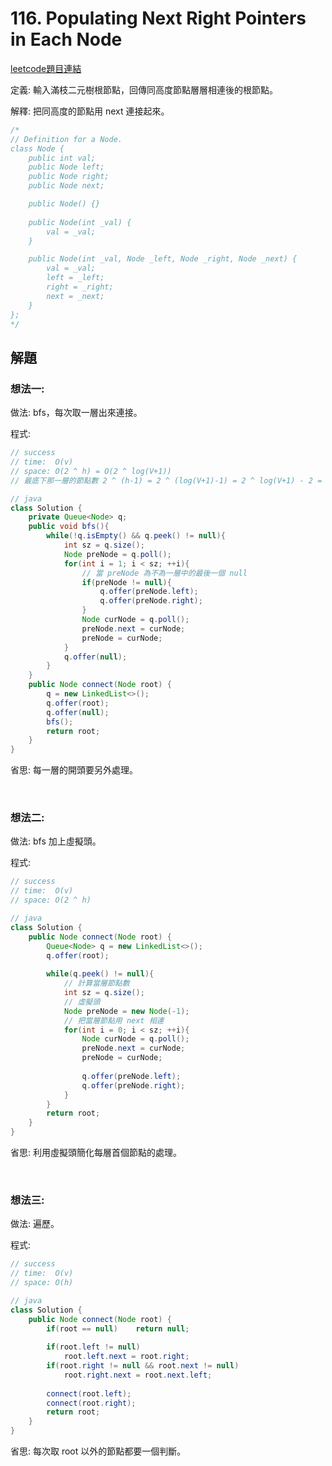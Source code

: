 # 116. Populating Next Right Pointers in Each Node

[leetcode題目連結](https://leetcode.com/problems/populating-next-right-pointers-in-each-node/submissions/)

定義: 輸入滿枝二元樹根節點，回傳同高度節點層層相連後的根節點。

解釋: 把同高度的節點用 next 連接起來。

```java
/*
// Definition for a Node.
class Node {
    public int val;
    public Node left;
    public Node right;
    public Node next;

    public Node() {}
    
    public Node(int _val) {
        val = _val;
    }

    public Node(int _val, Node _left, Node _right, Node _next) {
        val = _val;
        left = _left;
        right = _right;
        next = _next;
    }
};
*/
```

## 解題

### 想法一:

做法: bfs，每次取一層出來連接。

程式:

```java
// success
// time:  O(v)
// space: O(2 ^ h) = O(2 ^ log(V+1))
// 最底下那一層的節點數 2 ^ (h-1) = 2 ^ (log(V+1)-1) = 2 ^ log(V+1) - 2 = O(2 ^ log(V+1))

// java
class Solution {
    private Queue<Node> q;
    public void bfs(){
        while(!q.isEmpty() && q.peek() != null){
            int sz = q.size();
            Node preNode = q.poll();
            for(int i = 1; i < sz; ++i){
                // 當 preNode 為不為一層中的最後一個 null
                if(preNode != null){
                    q.offer(preNode.left);
                    q.offer(preNode.right);
                }
                Node curNode = q.poll();
                preNode.next = curNode;
                preNode = curNode;
            }
            q.offer(null);
        }
    }
    public Node connect(Node root) {
        q = new LinkedList<>();
        q.offer(root);
        q.offer(null);
        bfs();
        return root;
    }
}
```

省思: 每一層的開頭要另外處理。

<br/>

### 想法二:

做法: bfs 加上虛擬頭。

程式:

```java
// success
// time:  O(v)
// space: O(2 ^ h)

// java
class Solution {
    public Node connect(Node root) {
        Queue<Node> q = new LinkedList<>();
        q.offer(root);
        
        while(q.peek() != null){
            // 計算當層節點數
            int sz = q.size();
            // 虛擬頭
            Node preNode = new Node(-1);
            // 把當層節點用 next 相連
            for(int i = 0; i < sz; ++i){
                Node curNode = q.poll();
                preNode.next = curNode;
                preNode = curNode;
                
                q.offer(preNode.left);
                q.offer(preNode.right);
            }
        }
        return root;
    }
}
```

省思: 利用虛擬頭簡化每層首個節點的處理。

<br>

### 想法三:

做法: 遍歷。

程式:

```java
// success
// time:  O(v)
// space: O(h)

// java
class Solution {
    public Node connect(Node root) {
        if(root == null)    return null;
        
        if(root.left != null)
            root.left.next = root.right;
        if(root.right != null && root.next != null)
            root.right.next = root.next.left;
        
        connect(root.left);
        connect(root.right);
        return root;
    }
}
```

省思: 每次取 root 以外的節點都要一個判斷。